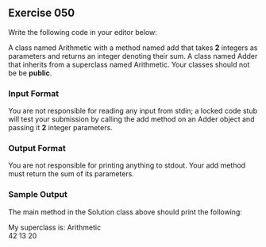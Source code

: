 ## Exercise 050

Write the following code in your editor below:

A class named Arithmetic with a method named add that takes **2** integers as parameters and returns an integer denoting their sum.
A class named Adder that inherits from a superclass named Arithmetic.
Your classes should not be be **public**.

### Input Format

You are not responsible for reading any input from stdin; a locked code stub will test your submission by calling the add method on an Adder object and passing it **2** integer parameters.

### Output Format

You are not responsible for printing anything to stdout. Your add method must return the sum of its parameters.

### Sample Output

The main method in the Solution class above should print the following:

My superclass is: Arithmetic <br />
42 13 20
